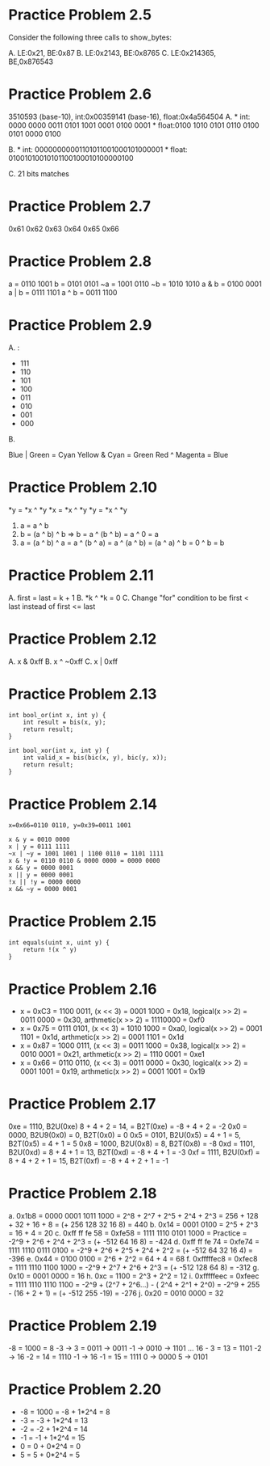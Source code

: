 Practice Problem 2.5
====================

Consider the following three calls to show_bytes:

  A. LE:0x21, BE:0x87
  B. LE:0x2143, BE:0x8765
  C. LE:0x214365, BE,0x876543

Practice Problem 2.6
====================

3510593 (base-10), int:0x00359141 (base-16), float:0x4a564504
  A. 
    * int:  0000 0000 0011 0101 1001 0001 0100 0001
    * float:0100 1010 0101 0110 0100 0101 0000 0100

  B. 
    * int:  00000000001101011001000101000001
    * float:  01001010010101100100010100000100

  C. 21 bits matches
  
Practice Problem 2.7
=====================

0x61 0x62 0x63 0x64 0x65 0x66

Practice Problem 2.8
=====================

a = 0110 1001
b = 0101 0101
~a = 1001 0110
~b = 1010 1010
a & b = 0100 0001
a | b = 0111 1101
a ^ b = 0011 1100

Practice Problem 2.9
=====================

A. : 

 * 111
 * 110
 * 101
 * 100
 * 011
 * 010
 * 001
 * 000

B.

Blue | Green = Cyan
Yellow & Cyan = Green
Red ^ Magenta = Blue

Practice Problem 2.10
======================

 *y = *x ^ *y
 *x = *x ^ *y
 *y = *x ^ *y

1. a = a ^ b
2. b = (a ^ b) ^ b => b = a ^ (b ^ b) = a ^ 0 = a
3. a = (a ^ b) ^ a = a ^ (b ^ a) = a ^ (a ^ b) = (a ^ a) ^ b = 0 ^ b = b


Practice Problem 2.11
======================

A. first = last = k + 1
B. *k ^ *k = 0
C. Change "for" condition to be first < last instead of first <= last

Practice Problem 2.12
======================

A. x & 0xff
B. x ^ ~0xff
C. x | 0xff

Practice Problem 2.13
======================

    int bool_or(int x, int y) {
        int result = bis(x, y);
        return result;
    }

    int bool_xor(int x, int y) {
        int valid_x = bis(bic(x, y), bic(y, x));
        return result;
    }

Practice Problem 2.14 
======================

    x=0x66=0110 0110, y=0x39=0011 1001
    
    x & y = 0010 0000
    x | y = 0111 1111
    ~x | ~y = 1001 1001 | 1100 0110 = 1101 1111
    x & !y = 0110 0110 & 0000 0000 = 0000 0000
    x && y = 0000 0001
    x || y = 0000 0001
    !x || !y = 0000 0000
    x && ~y = 0000 0001

Practice Problem 2.15 
======================

    int equals(uint x, uint y) {
        return !(x ^ y)
    }

Practice Problem 2.16
=====================

* x = 0xC3 = 1100 0011, (x << 3) = 0001 1000 = 0x18, logical(x >> 2) = 0011 0000 = 0x30, arthmetic(x >> 2) = 11110000 = 0xf0
* x = 0x75 = 0111 0101, (x << 3) = 1010 1000 = 0xa0, logical(x >> 2) = 0001 1101 = 0x1d, arthmetic(x >> 2) = 0001 1101 = 0x1d
* x = 0x87 = 1000 0111, (x << 3) = 0011 1000 = 0x38, logical(x >> 2) = 0010 0001 = 0x21, arthmetic(x >> 2) = 1110 0001 = 0xe1
* x = 0x66 = 0110 0110, (x << 3) = 0011 0000 = 0x30, logical(x >> 2) = 0001 1001 = 0x19, arthmetic(x >> 2) = 0001 1001 = 0x19


Practice Problem 2.17
=====================

0xe = 1110, B2U(0xe) 8 + 4 + 2 = 14, = B2T(0xe) = -8 + 4 + 2 = -2
0x0 = 0000, B2U9(0x0) = 0, B2T(0x0) = 0
0x5 = 0101, B2U(0x5) = 4 + 1 = 5, B2T(0x5) = 4 + 1 = 5
0x8 = 1000, B2U(0x8) = 8, B2T(0x8) = -8
0xd = 1101, B2U(0xd) = 8 + 4 + 1 = 13, B2T(0xd) = -8 + 4 + 1 = -3
0xf = 1111, B2U(0xf) = 8 + 4 + 2 + 1 = 15, B2T(0xf) = -8 + 4 + 2 + 1 = -1

Practice Problem 2.18
=====================

a. 0x1b8 = 0000 0001 1011 1000 = 2^8 + 2^7 + 2^5 + 2^4 + 2^3 = 256 + 128 + 32 + 16 + 8 = (+ 256 128 32 16 8) = 440
b. 0x14 = 0001 0100 = 2^5 + 2^3 = 16 + 4 = 20
c. 0xff ff fe 58 = 0xfe58 = 1111 1110 0101 1000 = Practice = -2^9  + 2^6 + 2^4 + 2^3 = (+ -512 64 16 8) = -424
d. 0xff ff fe 74 = 0xfe74 = 1111 1110 0111 0100 = -2^9 + 2^6 + 2^5 + 2^4 + 2^2 = (+ -512 64 32 16 4) = -396
e. 0x44 = 0100 0100 = 2^6 + 2^2 = 64 + 4 = 68 
f. 0xfffffec8 = 0xfec8 = 1111 1110 1100 1000 = -2^9 + 2^7 + 2^6 + 2^3 = (+ -512 128 64 8) = -312
g. 0x10 = 0001 0000 = 16
h. 0xc = 1100 = 2^3 + 2^2 = 12
i. 0xfffffeec = 0xfeec = 1111 1110 1110 1100 = -2^9 + (2^7 + 2^6...) - ( 2^4 + 2^1 + 2^0) = -2^9 + 255 - (16 + 2 + 1) = (+ -512 255 -19) = -276
j. 0x20 = 0010 0000 = 32


Practice Problem 2.19
=====================

-8 = 1000 = 8
-3 -> 3 = 0011 -> 0011 -1 -> 0010 -> 1101 ... 16 - 3 = 13 = 1101 
-2 -> 16 -2 = 14 = 1110
-1 -> 16 -1 = 15 = 1111
0 -> 0000
5 -> 0101


Practice Problem 2.20
=====================

* -8 = 1000 = -8 + 1*2^4 = 8
* -3 = -3 + 1*2^4 = 13
* -2 = -2 + 1*2^4 = 14
* -1 = -1 + 1*2^4 = 15
* 0 = 0 + 0*2^4 = 0
* 5 = 5 + 0*2^4 = 5

